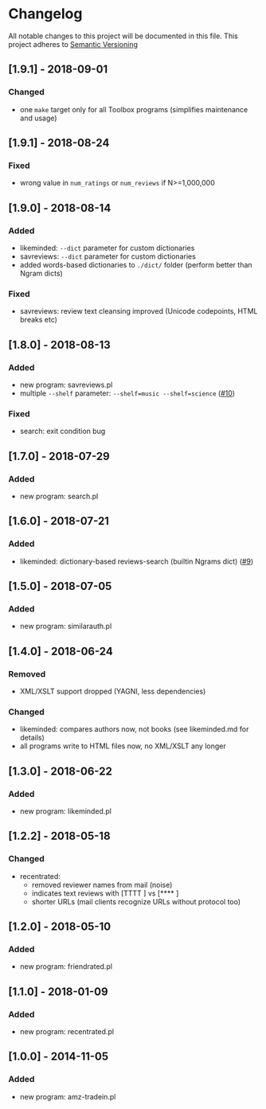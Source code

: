 # Changelog

All notable changes to this project will be documented in this file.
This project adheres to [Semantic Versioning](http://semver.org)



## [1.9.1] - 2018-09-01
### Changed

- one `make` target only for all Toolbox programs (simplifies maintenance and usage)


## [1.9.1] - 2018-08-24
### Fixed

- wrong value in `num_ratings` or `num_reviews` if N>=1,000,000


## [1.9.0] - 2018-08-14
### Added

- likeminded: `--dict` parameter for custom dictionaries
- savreviews: `--dict` parameter for custom dictionaries
- added words-based dictionaries to `./dict/` folder (perform better than Ngram dicts)

### Fixed

- savreviews: review text cleansing improved (Unicode codepoints, HTML breaks etc)


## [1.8.0] - 2018-08-13
### Added

- new program: savreviews.pl
- multiple `--shelf` parameter: `--shelf=music --shelf=science` ([#10](https://github.com/andre-st/goodreads/issues/10))

### Fixed

- search: exit condition bug


## [1.7.0] - 2018-07-29
### Added

- new program: search.pl

    
## [1.6.0] - 2018-07-21
### Added

- likeminded: dictionary-based reviews-search (builtin Ngrams dict) ([#9](https://github.com/andre-st/goodreads/issues/9))
    

## [1.5.0] - 2018-07-05
### Added

- new program: similarauth.pl


## [1.4.0] - 2018-06-24
### Removed

- XML/XSLT support dropped (YAGNI, less dependencies)


### Changed

- likeminded: compares authors now, not books (see likeminded.md for details)
- all programs write to HTML files now, no XML/XSLT any longer


## [1.3.0] - 2018-06-22
### Added

- new program: likeminded.pl

    
## [1.2.2] - 2018-05-18
### Changed

- recentrated:
	- removed reviewer names from mail (noise)
	- indicates text reviews with [TTTT ] vs [**** ]
	- shorter URLs (mail clients recognize URLs without protocol too)


## [1.2.0] - 2018-05-10
### Added

- new program: friendrated.pl


## [1.1.0] - 2018-01-09
### Added

- new program: recentrated.pl


## [1.0.0] - 2014-11-05
### Added

- new program: amz-tradein.pl


